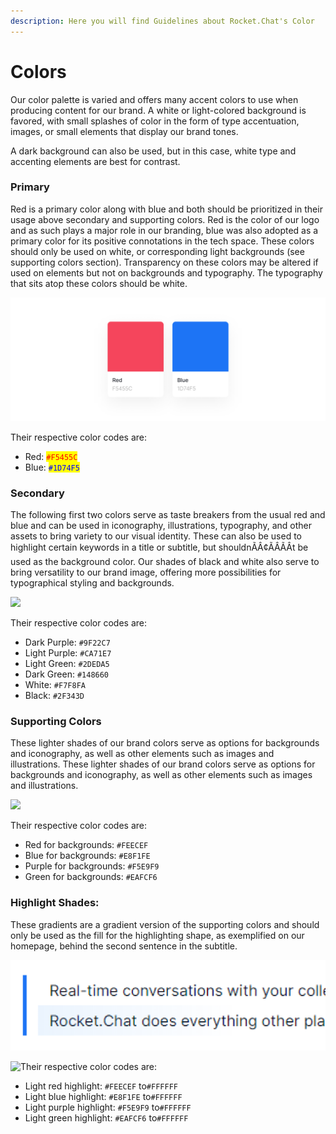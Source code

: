 ```yaml
---
description: Here you will find Guidelines about Rocket.Chat's Color
---
```


# Colors

Our color palette is varied and offers many accent colors to use when producing content for our brand. A white or light-colored background is favored, with small splashes of color in the form of type accentuation, images, or small elements that display our brand tones.

A dark background can also be used, but in this case, white type and accenting elements are best for contrast.

### Primary

Red is a primary color along with blue and both should be prioritized in their usage above secondary and supporting colors. Red is the color of our logo and as such plays a major role in our branding, blue was also adopted as a primary color for its positive connotations in the tech space. These colors should only be used on white, or corresponding light backgrounds (see supporting colors section). Transparency on these colors may be altered if used on elements but not on backgrounds and typography. The typography that sits atop these colors should be white.

![](<../../.gitbook/assets/image (671).png>)

Their respective color codes are:

* Red: <mark style="color:red;">`#F5455C`</mark>
* Blue: <mark style="color:blue;">`#1D74F5`</mark>

### Secondary

The following first two colors serve as taste breakers from the usual red and blue and can be used in iconography, illustrations, typography, and other assets to bring variety to our visual identity. These can also be used to highlight certain keywords in a title or subtitle, but shouldnÃÂ¢ÃÂÃÂt be used as the background color. Our shades of black and white also serve to bring versatility to our brand image, offering more possibilities for typographical styling and backgrounds.

![](<../../.gitbook/assets/image (623).png>)

Their respective color codes are:

* Dark Purple: `#9F22C7`
* Light Purple: `#CA71E7`
* Light Green: `#2DEDA5`
* Dark Green: `#148660`
* White: `#F7F8FA`
* Black: `#2F343D`

### Supporting Colors

These lighter shades of our brand colors serve as options for backgrounds and iconography, as well as other elements such as images and illustrations. These lighter shades of our brand colors serve as options for backgrounds and iconography, as well as other elements such as images and illustrations.

![](<../../.gitbook/assets/image (624).png>)

Their respective color codes are:

* Red for backgrounds: `#FEECEF`
* Blue for backgrounds: `#E8F1FE`
* Purple for backgrounds: `#F5E9F9`
* Green for backgrounds: `#EAFCF6`

### Highlight Shades:

These gradients are a gradient version of the supporting colors and should only be used as the fill for the highlighting shape, as exemplified on our homepage, behind the second sentence in the subtitle.

![](<../../.gitbook/assets/image (679).png>)

![Their respective color codes are:](<../../.gitbook/assets/image (678).png>)

* Light red highlight: `#FEECEF` to`#FFFFFF`
* Light blue highlight: `#E8F1FE` to`#FFFFFF`
* Light purple highlight: `#F5E9F9` to`#FFFFFF`
* Light green highlight: `#EAFCF6` to`#FFFFFF`
